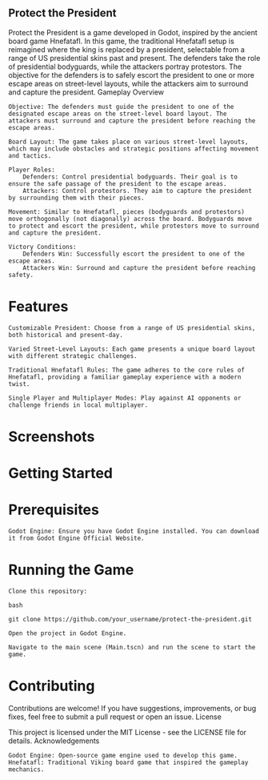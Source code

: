 ## Protect the President

Protect the President is a game developed in Godot, inspired by the ancient board game Hnefatafl. In this game, the traditional Hnefatafl setup is reimagined where the king is replaced by a president, selectable from a range of US presidential skins past and present. The defenders take the role of presidential bodyguards, while the attackers portray protestors. The objective for the defenders is to safely escort the president to one or more escape areas on street-level layouts, while the attackers aim to surround and capture the president.
Gameplay Overview

    Objective: The defenders must guide the president to one of the designated escape areas on the street-level board layout. The attackers must surround and capture the president before reaching the escape areas.

    Board Layout: The game takes place on various street-level layouts, which may include obstacles and strategic positions affecting movement and tactics.

    Player Roles:
        Defenders: Control presidential bodyguards. Their goal is to ensure the safe passage of the president to the escape areas.
        Attackers: Control protestors. They aim to capture the president by surrounding them with their pieces.

    Movement: Similar to Hnefatafl, pieces (bodyguards and protestors) move orthogonally (not diagonally) across the board. Bodyguards move to protect and escort the president, while protestors move to surround and capture the president.

    Victory Conditions:
        Defenders Win: Successfully escort the president to one of the escape areas.
        Attackers Win: Surround and capture the president before reaching safety.

# Features

    Customizable President: Choose from a range of US presidential skins, both historical and present-day.

    Varied Street-Level Layouts: Each game presents a unique board layout with different strategic challenges.

    Traditional Hnefatafl Rules: The game adheres to the core rules of Hnefatafl, providing a familiar gameplay experience with a modern twist.

    Single Player and Multiplayer Modes: Play against AI opponents or challenge friends in local multiplayer.

# Screenshots
# Getting Started
# Prerequisites

    Godot Engine: Ensure you have Godot Engine installed. You can download it from Godot Engine Official Website.

# Running the Game

    Clone this repository:

    bash

    git clone https://github.com/your_username/protect-the-president.git

    Open the project in Godot Engine.

    Navigate to the main scene (Main.tscn) and run the scene to start the game.


# Contributing

Contributions are welcome! If you have suggestions, improvements, or bug fixes, feel free to submit a pull request or open an issue.
License

This project is licensed under the MIT License - see the LICENSE file for details.
Acknowledgements

    Godot Engine: Open-source game engine used to develop this game.
    Hnefatafl: Traditional Viking board game that inspired the gameplay mechanics.
